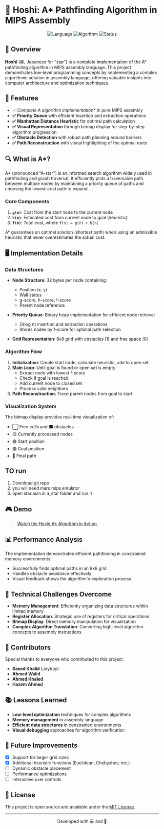 # 🌟 Hoshi: A* Pathfinding Algorithm in MIPS Assembly

<div align="center">
  <img src="https://img.shields.io/badge/Language-MIPS%20Assembly-blue" alt="Language">
  <img src="https://img.shields.io/badge/Algorithm-A*%20Pathfinding-green" alt="Algorithm">
  <img src="https://img.shields.io/badge/Status-Completed-brightgreen" alt="Status">
</div>

## 📝 Overview

**Hoshi** (星, Japanese for "star") is a complete implementation of the A* pathfinding algorithm in MIPS assembly language. This project demonstrates low-level programming concepts by implementing a complex algorithmic solution in assembly language, offering valuable insights into computer architecture and optimization techniques.

## 🚀 Features

- **✅ Complete A* algorithm implementation** in pure MIPS assembly
- **✅ Priority Queue** with efficient insertion and extraction operations
- **✅ Manhattan Distance Heuristic** for optimal path calculation
- **✅ Visual Representation** through bitmap display for step-by-step algorithm progression
- **✅ Obstacle Detection** with robust path planning around barriers
- **✅ Path Reconstruction** with visual highlighting of the optimal route

## 🔍 What is A*?

A* (pronounced "A-star") is an informed search algorithm widely used in pathfinding and graph traversal. It efficiently plots a traversable path between multiple nodes by maintaining a priority queue of paths and choosing the lowest-cost path to expand.

### Core Components

1. **`g(n)`**: Cost from the start node to the current node
2. **`h(n)`**: Estimated cost from current node to goal (heuristic)
3. **`f(n)`**: Total cost, where `f(n) = g(n) + h(n)`

A* guarantees an optimal solution (shortest path) when using an admissible heuristic that never overestimates the actual cost.

## 🖥️ Implementation Details

### Data Structures

- **Node Structure**: 32 bytes per node containing:
  - Position (x, y)
  - Wall status
  - g-score, h-score, f-score 
  - Parent node reference

- **Priority Queue**: Binary heap implementation for efficient node retrieval
  - O(log n) insertion and extraction operations
  - Stores nodes by f-score for optimal path selection

- **Grid Representation**: 8x8 grid with obstacles (1) and free space (0)

### Algorithm Flow

1. **Initialization**: Create start node, calculate heuristic, add to open set
2. **Main Loop**: Until goal is found or open set is empty
   - Extract node with lowest f-score
   - Check if goal is reached
   - Add current node to closed set
   - Process valid neighbors
3. **Path Reconstruction**: Trace parent nodes from goal to start

### Visualization System

The bitmap display provides real-time visualization of:
- ⬜ Free cells and ⬛ obstacles
- 🟡 Currently processed nodes
- 🟢 Start position
- 🟣 Goal position
- 🔴 Final path


## TO run 
1. Download git repo
2. you will need mars mips emulator
3. open star.asm in a_star folder and run it

## 🎮 Demo

> [Watch the Hoshi A* Algorithm in Action](https://youtu.be/Cvr2Xt19EN4)

## 📊 Performance Analysis

The implementation demonstrates efficient pathfinding in constrained memory environments:
- Successfully finds optimal paths in an 8x8 grid
- Handles obstacle avoidance effectively
- Visual feedback shows the algorithm's exploration process

## 🧩 Technical Challenges Overcome

- **Memory Management**: Efficiently organizing data structures within limited memory
- **Register Allocation**: Strategic use of registers for critical operations
- **Bitmap Display**: Direct memory manipulation for visualization
- **Complex Algorithm Translation**: Converting high-level algorithm concepts to assembly instructions


## 🌟 Contributors

Special thanks to everyone who contributed to this project:

- **Saeed Khalid** (Joyboy)
- **Ahmed Walid**
- **Ahmed Khaled**
- **Hazem Ahmed**

## 📚 Lessons Learned

- **Low-level optimization** techniques for complex algorithms
- **Memory management** in assembly language
- **Efficient data structures** in constrained environments
- **Visual debugging** approaches for algorithm verification

## 🔮 Future Improvements

- [X] Support for larger grid sizes
- [X] Additional heuristic functions (Euclidean, Chebyshev, etc.)
- [ ] Dynamic obstacle placement
- [ ] Performance optimizations
- [ ] Interactive user controls

## 📜 License

This project is open source and available under the [MIT License](LICENSE).

---

<div align="center">
  <p>Developed with 💻 and 🧠</p>
</div>
